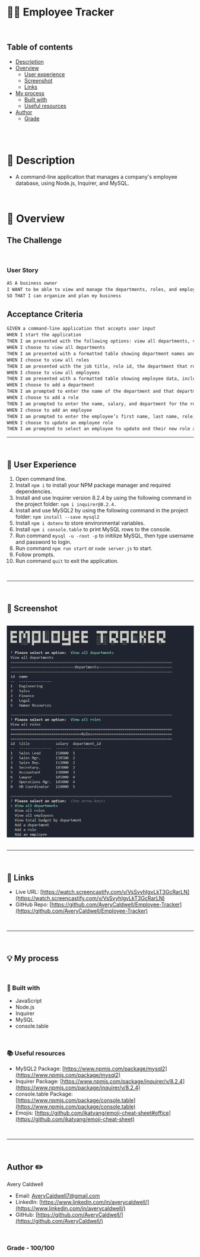 # 🧑‍💼 Employee Tracker

<br>

## Table of contents
- [Description](#📝-description)
- [Overview](#📁-overview)
  - [User experience](#👤-user-experience)
  - [Screenshot](#📸-screenshot)
  - [Links](#🔗-links)
- [My process](#💡-my-process)
  - [Built with](#🔨-built-with)
  - [Useful resources](#📚-useful-resources)
- [Author](#author-✏️)
   - [Grade](#grade)

<br>
<br>

# 📝 Description

- A command-line application that manages a company's employee database, using Node.js, Inquirer, and MySQL.

<br>

# 📁 Overview


## **The Challenge**

​
### User Story
```md
AS A business owner
I WANT to be able to view and manage the departments, roles, and employees in my company
SO THAT I can organize and plan my business
```

## Acceptance Criteria

```md
GIVEN a command-line application that accepts user input
WHEN I start the application
THEN I am presented with the following options: view all departments, view all roles, view all employees, add a department, add a role, add an employee, and update an employee role
WHEN I choose to view all departments
THEN I am presented with a formatted table showing department names and department ids
WHEN I choose to view all roles
THEN I am presented with the job title, role id, the department that role belongs to, and the salary for that role
WHEN I choose to view all employees
THEN I am presented with a formatted table showing employee data, including employee ids, first names, last names, job titles, departments, salaries, and managers that the employees report to
WHEN I choose to add a department
THEN I am prompted to enter the name of the department and that department is added to the database
WHEN I choose to add a role
THEN I am prompted to enter the name, salary, and department for the role and that role is added to the database
WHEN I choose to add an employee
THEN I am prompted to enter the employee’s first name, last name, role, and manager, and that employee is added to the database
WHEN I choose to update an employee role
THEN I am prompted to select an employee to update and their new role and this information is updated in the database 
```

<hr>
<br>

## 👤 User Experience
1. Open command line.
2. Install `npm i` to install your NPM package manager and required dependencies.
3. Install and use Inquirer version 8.2.4 by using the following command in the project folder: `npm i inquirer@8.2.4.`
4. Install and use MySQL2 by using the following command in the project folder: `npm install --save mysql2`
5. Install `npm i dotenv` to store environmental variables.
6. Install `npm i console.table` to print MySQL rows to the console.
7. Run command `mysql -u -root -p` to initilize MySQL, then type username and password to login.
8. Run command `npm run start` or `node server.js` to start.
9. Follow prompts.
10. Run command `quit` to exit the application.

<br>
<hr>
<br>

## 📸 Screenshot 
​<br>
![](./db/assets/images/screenshot.png)
​
<hr>
<br>

## 🔗 Links 
- Live URL: [https://watch.screencastify.com/v/VsSvyhIgvLkT3GcRarLN](https://watch.screencastify.com/v/VsSvyhIgvLkT3GcRarLN)
- GitHub Repo: [https://github.com/AveryCaldwell/Employee-Tracker](https://github.com/AveryCaldwell/Employee-Tracker)



<br>
<hr>
<br>

## 💡 My process 
<br>


### 🔨 Built with 

- JavaScript
- Node.js
- Inquirer
- MySQL
- console.table

<br>

### 📚 Useful resources
- MySQL2 Package:  [https://www.npmjs.com/package/mysql2](https://www.npmjs.com/package/mysql2)
- Inquirer Package:  [https://www.npmjs.com/package/inquirer/v/8.2.4](https://www.npmjs.com/package/inquirer/v/8.2.4)
- console.table Package:  [https://www.npmjs.com/package/console.table](https://www.npmjs.com/package/console.table)
- Emojis: [https://github.com/ikatyang/emoji-cheat-sheet#office](https://github.com/ikatyang/emoji-cheat-sheet)
​

<br>
<hr>
<br>

## Author ✏️
  Avery Caldwell
  - Email: [AveryCaldwell7@gmail.com](AveryCaldwell7@gmail.com)
  - LinkedIn: [https://www.linkedin.com/in/averycaldwell/](https://www.linkedin.com/in/averycaldwell/)
  - GitHub: [https://github.com/AveryCaldwell/](https://github.com/AveryCaldwell/)

  <br>
  
  ### Grade - 100/100
